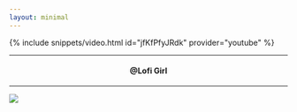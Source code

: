 ```yaml
---
layout: minimal
---
```


{% include snippets/video.html id="jfKfPfyJRdk" provider="youtube" %}

---

<h4> <p align="center"> @Lofi Girl </p> </h4>

---

![](https://www.youtube.com/watch?v=6Qq2OMFh8Pc)
